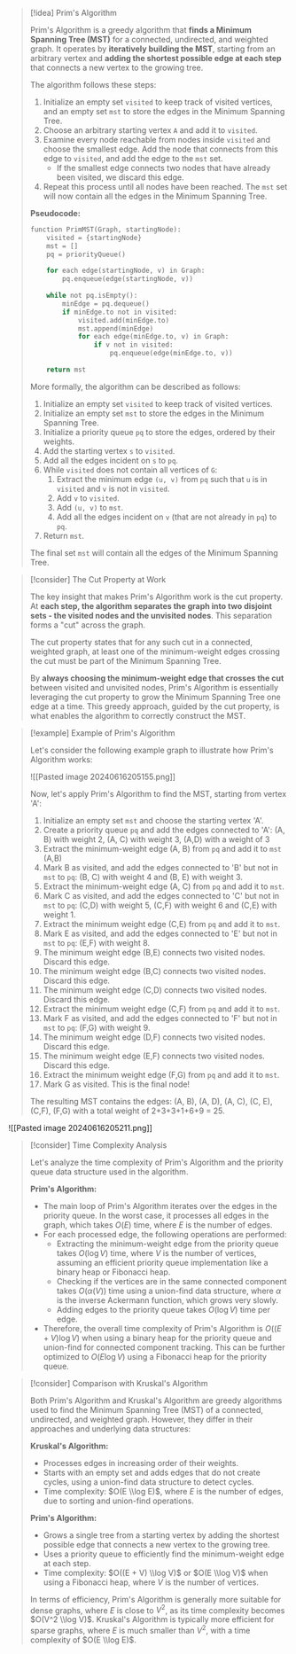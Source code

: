 
> [!idea] Prim's Algorithm
>
> Prim's Algorithm is a greedy algorithm that **finds a Minimum Spanning Tree (MST)** for a connected, undirected, and weighted graph. It operates by **iteratively building the MST**, starting from an arbitrary vertex and **adding the shortest possible edge at each step** that connects a new vertex to the growing tree.
>
> The algorithm follows these steps:
>
> 1. Initialize an empty set `visited` to keep track of visited vertices, and an empty set `mst` to store the edges in the Minimum Spanning Tree.
> 2. Choose an arbitrary starting vertex `A` and add it to `visited`.
> 3. Examine every node reachable from nodes inside `visited` and choose the smallest edge. Add the node that connects from this edge to `visited`, and add the edge to the `mst` set.
>    - If the smallest edge connects two nodes that have already been visited, we discard this edge.
> 4. Repeat this process until all nodes have been reached. The `mst` set will now contain all the edges in the Minimum Spanning Tree.
>
> **Pseudocode:**
>
> ```c
> function PrimMST(Graph, startingNode):
>     visited = {startingNode}
>     mst = []
>     pq = priorityQueue()
>     
>     for each edge(startingNode, v) in Graph:
>         pq.enqueue(edge(startingNode, v))
>     
>     while not pq.isEmpty():
>         minEdge = pq.dequeue()
>         if minEdge.to not in visited:
>             visited.add(minEdge.to)
>             mst.append(minEdge)
>             for each edge(minEdge.to, v) in Graph:
>                 if v not in visited:
>                     pq.enqueue(edge(minEdge.to, v))
>     
>     return mst
> ```
>
> More formally, the algorithm can be described as follows:
>
> 1. Initialize an empty set `visited` to keep track of visited vertices.
> 2. Initialize an empty set `mst` to store the edges in the Minimum Spanning Tree.
> 3. Initialize a priority queue `pq` to store the edges, ordered by their weights.
> 4. Add the starting vertex `s` to `visited`.
> 5. Add all the edges incident on `s` to `pq`.
> 6. While `visited` does not contain all vertices of `G`:
>     1. Extract the minimum edge `(u, v)` from `pq` such that `u` is in `visited` and `v` is not in `visited`.
>     2. Add `v` to `visited`.
>     3. Add `(u, v)` to `mst`.
>     4. Add all the edges incident on `v` (that are not already in `pq`) to `pq`.
> 7. Return `mst`.
>
> The final set `mst` will contain all the edges of the Minimum Spanning Tree.


> [!consider] The Cut Property at Work
>
> The key insight that makes Prim's Algorithm work is the cut property. At **each step, the algorithm separates the graph into two disjoint sets - the visited nodes and the unvisited nodes**. This separation forms a "cut" across the graph. 
>
> The cut property states that for any such cut in a connected, weighted graph, at least one of the minimum-weight edges crossing the cut must be part of the Minimum Spanning Tree.
>
> By **always choosing the minimum-weight edge that crosses the cut** between visited and unvisited nodes, Prim's Algorithm is essentially leveraging the cut property to grow the Minimum Spanning Tree one edge at a time. This greedy approach, guided by the cut property, is what enables the algorithm to correctly construct the MST.

> [!example] Example of Prim's Algorithm
>
> Let's consider the following example graph to illustrate how Prim's Algorithm works:
>
> ![[Pasted image 20240616205155.png]]
>
> Now, let's apply Prim's Algorithm to find the MST, starting from vertex 'A':
>
> 1. Initialize an empty set `mst` and choose the starting vertex 'A'.
> 2. Create a priority queue `pq` and add the edges connected to 'A': (A, B) with weight 2, (A, C) with weight 3, (A,D) with a weight of 3
> 3. Extract the minimum-weight edge (A, B) from `pq` and add it to `mst` (A,B)
> 4. Mark B as visited, and add the edges connected to 'B' but not in `mst` to `pq`: (B, C) with weight 4 and (B, E) with weight 3.
> 5. Extract the minimum-weight edge (A, C) from `pq` and add it to `mst`.
> 6. Mark C as visited, and add the edges connected to 'C' but not in `mst` to `pq`: (C,D) with weight 5, (C,F) with weight 6 and (C,E) with weight 1.
> 7. Extract the minimum weight edge (C,E) from `pq` and add it to `mst`.
> 8. Mark E as visited, and add the edges connected to 'E' but not in `mst` to `pq`: (E,F) with weight 8.
> 9. The minimum weight edge (B,E) connects two visited nodes. Discard this edge.
> 10. The minimum weight edge (B,C) connects two visited nodes. Discard this edge.
> 11. The minimum weight edge (C,D) connects two visited nodes. Discard this edge.
> 12. Extract the minimum weight edge (C,F) from `pq` and add it to `mst`.
> 13. Mark F as visited, and add the edges connected to 'F' but not in `mst` to `pq`: (F,G) with weight 9.
> 14. The minimum weight edge (D,F) connects two visited nodes. Discard this edge.
> 15. The minimum weight edge (E,F) connects two visited nodes. Discard this edge.
> 16. Extract the minimum weight edge (F,G) from `pq` and add it to `mst`.
> 17. Mark G as visited. This is the final node!
> 
> The resulting MST contains the edges: (A, B), (A, D), (A, C), (C, E), (C,F), (F,G) with a total weight of 2+3+3+1+6+9 = 25.
>
![[Pasted image 20240616205211.png]]

> [!consider] Time Complexity Analysis
>
> Let's analyze the time complexity of Prim's Algorithm and the priority queue data structure used in the algorithm.
>
> **Prim's Algorithm:**
> - The main loop of Prim's Algorithm iterates over the edges in the priority queue. In the worst case, it processes all edges in the graph, which takes $O(E)$ time, where $E$ is the number of edges.
> - For each processed edge, the following operations are performed:
>   - Extracting the minimum-weight edge from the priority queue takes $O(\log V)$ time, where $V$ is the number of vertices, assuming an efficient priority queue implementation like a binary heap or Fibonacci heap.
>   - Checking if the vertices are in the same connected component takes $O(\alpha(V))$ time using a union-find data structure, where $\alpha$ is the inverse Ackermann function, which grows very slowly.
>   - Adding edges to the priority queue takes $O(\log V)$ time per edge.
> - Therefore, the overall time complexity of Prim's Algorithm is $O((E + V) \log V)$ when using a binary heap for the priority queue and union-find for connected component tracking. This can be further optimized to $O(E \log V)$ using a Fibonacci heap for the priority queue.


> [!consider] Comparison with Kruskal's Algorithm
>
> Both Prim's Algorithm and Kruskal's Algorithm are greedy algorithms used to find the Minimum Spanning Tree (MST) of a connected, undirected, and weighted graph. However, they differ in their approaches and underlying data structures:
>
> **Kruskal's Algorithm:**
>
> - Processes edges in increasing order of their weights.
> - Starts with an empty set and adds edges that do not create cycles, using a union-find data structure to detect cycles.
> - Time complexity: $O(E \\log E)$, where $E$ is the number of edges, due to sorting and union-find operations.
>
> **Prim's Algorithm:**
>
> - Grows a single tree from a starting vertex by adding the shortest possible edge that connects a new vertex to the growing tree.
> - Uses a priority queue to efficiently find the minimum-weight edge at each step.
> - Time complexity: $O((E + V) \\log V)$ or $O(E \\log V)$ when using a Fibonacci heap, where $V$ is the number of vertices.
>
> In terms of efficiency, Prim's Algorithm is generally more suitable for dense graphs, where $E$ is close to $V^2$, as its time complexity becomes $O(V^2 \\log V)$. Kruskal's Algorithm is typically more efficient for sparse graphs, where $E$ is much smaller than $V^2$, with a time complexity of $O(E \\log E)$.


